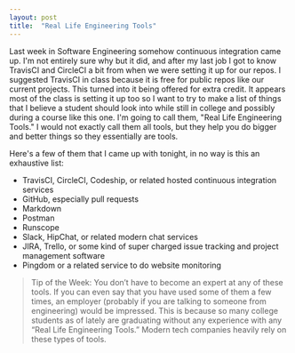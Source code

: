```yaml
---
layout: post
title:  "Real Life Engineering Tools"
---
```


Last week in Software Engineering somehow continuous integration came up. I'm not entirely sure why but it did, and after my last job I got to know TravisCI and CircleCI a bit from when we were setting it up for our repos. I suggested TravisCI in class because it is free for public repos like our current projects. This turned into it being offered for extra credit. It appears most of the class is setting it up too so I want to try to make a list of things that I believe a student should look into while still in college and possibly during a course like this one. I'm going to call them, "Real Life Engineering Tools." I would not exactly call them all tools, but they help you do bigger and better things so they essentially are tools. 

Here's a few of them that I came up with tonight, in no way is this an exhaustive list:

* TravisCI, CircleCI, Codeship, or related hosted continuous integration services
* GitHub, especially pull requests
* Markdown
* Postman
* Runscope
* Slack, HipChat, or related modern chat services
* JIRA, Trello, or some kind of super charged issue tracking and project management software
* Pingdom or a related service to do website monitoring

> Tip of the Week:
> You don’t have to become an expert at any of these tools. If you can even say that you have used some of them a few times, an employer (probably if you are talking to someone from engineering) would be impressed. This is because so many college students as of lately are graduating without any experience with any “Real Life Engineering Tools.” Modern tech companies heavily rely on these types of tools.